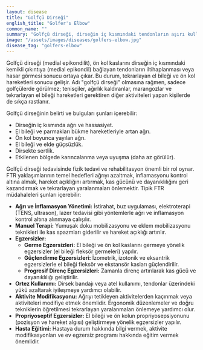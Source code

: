 ```yaml
---
layout: disease
title: "Golfçü Dirseği"
english_title: "Golfer's Elbow"
common_name: ""
summary: "Golfçü dirseği, dirseğin iç kısmındaki tendonların aşırı kullanımı sonucu oluşan ağrılı bir durumdur. Özellikle el bileğini ve parmakları bükmeye yarayan kasların tendonları etkilenir."
image: "/assets/images/diseases/golfers-elbow.jpg"
disease_tag: "golfers-elbow"
---
```





Golfçü dirseği (medial epikondilit), ön kol kaslarını dirseğin iç kısmındaki kemikli çıkıntıya (medial epikondil) bağlayan tendonların iltihaplanması veya hasar görmesi sonucu ortaya çıkar. Bu durum, tekrarlayan el bileği ve ön kol hareketleri sonucu gelişir. Adı "golfçü dirseği" olmasına rağmen, sadece golfçülerde görülmez; tenisçiler, ağırlık kaldıranlar, marangozlar ve tekrarlayan el bileği hareketleri gerektiren diğer aktiviteleri yapan kişilerde de sıkça rastlanır.


Golfçü dirseğinin belirti ve bulguları şunları içerebilir:

*   Dirseğin iç kısmında ağrı ve hassasiyet.
*   El bileği ve parmakları bükme hareketleriyle artan ağrı.
*   Ön kol boyunca yayılan ağrı.
*   El bileği ve elde güçsüzlük.
*   Dirsekte sertlik.
*   Etkilenen bölgede karıncalanma veya uyuşma (daha az görülür).


Golfçü dirseği tedavisinde fizik tedavi ve rehabilitasyon önemli bir rol oynar. FTR yaklaşımlarının temel hedefleri ağrıyı azaltmak, inflamasyonu kontrol altına almak, hareket açıklığını artırmak, kas gücünü ve dayanıklılığını geri kazandırmak ve tekrarlayan yaralanmaları önlemektir. Tipik FTR müdahaleleri şunları içerebilir:

*   **Ağrı ve İnflamasyon Yönetimi:** İstirahat, buz uygulaması, elektroterapi (TENS, ultrason), lazer tedavisi gibi yöntemlerle ağrı ve inflamasyon kontrol altına alınmaya çalışılır.
*   **Manuel Terapi:** Yumuşak doku mobilizasyonu ve eklem mobilizasyonu teknikleri ile kas spazmları giderilir ve hareket açıklığı artırılır.
*   **Egzersizler:**
    *   **Germe Egzersizleri:** El bileği ve ön kol kaslarını germeye yönelik egzersizler (el bileği fleksör germeleri) yapılır.
    *   **Güçlendirme Egzersizleri:** İzometrik, izotonik ve eksantrik egzersizlerle el bileği fleksör ve ekstansör kasları güçlendirilir.
    *   **Progresif Direnç Egzersizleri:** Zamanla direnç artırılarak kas gücü ve dayanıklılığı geliştirilir.
*   **Ortez Kullanımı:** Dirsek bandajı veya atel kullanımı, tendonlar üzerindeki yükü azaltarak iyileşmeye yardımcı olabilir.
*   **Aktivite Modifikasyonu:** Ağrıyı tetikleyen aktivitelerden kaçınmak veya aktiviteleri modifiye etmek önemlidir. Ergonomik düzenlemeler ve doğru tekniklerin öğretilmesi tekrarlayan yaralanmaları önlemeye yardımcı olur.
*   **Propriyoseptif Egzersizler:** El bileği ve ön kolun propriyosepsiyonunu (pozisyon ve hareket algısı) geliştirmeye yönelik egzersizler yapılır.
*   **Hasta Eğitimi:** Hastaya durum hakkında bilgi vermek, aktivite modifikasyonları ve ev egzersiz programı hakkında eğitim vermek önemlidir.

